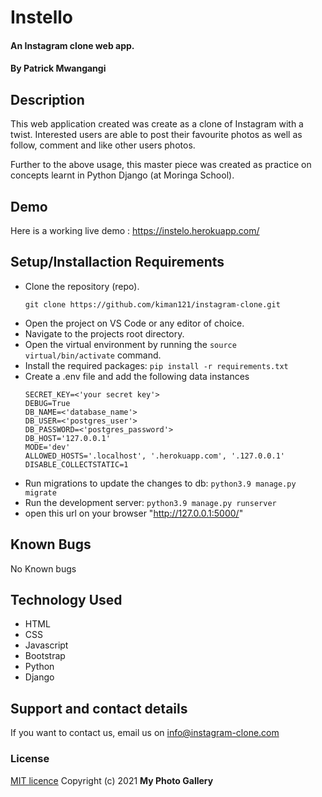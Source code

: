 # Instello
#### An Instagram clone web app.

#### By **Patrick Mwangangi**
## Description
This web application created was create as a clone of Instagram with a twist. Interested users are able to post their favourite photos as well as follow, comment and like other users photos.

Further to the above usage, this master piece was created as practice on concepts learnt in Python Django (at Moringa School).
## Demo

Here is a working live demo : https://instelo.herokuapp.com/
## Setup/Installaction Requirements
- Clone the repository (repo).
    ```
    git clone https://github.com/kiman121/instagram-clone.git
    ```
- Open the project on VS Code or any editor of choice.
- Navigate to the projects root directory.
- Open the virtual environment by running the `source virtual/bin/activate` command.
- Install the required packages: `pip install -r requirements.txt`
- Create a .env file and add the following data instances
    ```
    SECRET_KEY=<'your secret key'>
    DEBUG=True
    DB_NAME=<'database_name'>
    DB_USER=<'postgres_user'>
    DB_PASSWORD=<'postgres_password'>
    DB_HOST='127.0.0.1'
    MODE='dev'
    ALLOWED_HOSTS='.localhost', '.herokuapp.com', '.127.0.0.1'
    DISABLE_COLLECTSTATIC=1
    ```
- Run migrations to update the changes to db: `python3.9 manage.py migrate`
- Run the development server: `python3.9 manage.py runserver`
- open this url on your browser "http://127.0.0.1:5000/"
## Known Bugs

No Known bugs

## Technology Used
- HTML
- CSS
- Javascript
- Bootstrap
- Python
- Django

## Support and contact details

If you want to contact us, email us on info@instagram-clone.com

### License

[MIT licence](https://github.com/kiman121/instagram-clone/blob/master/LICENCE)
Copyright (c) 2021 **My Photo Gallery**
